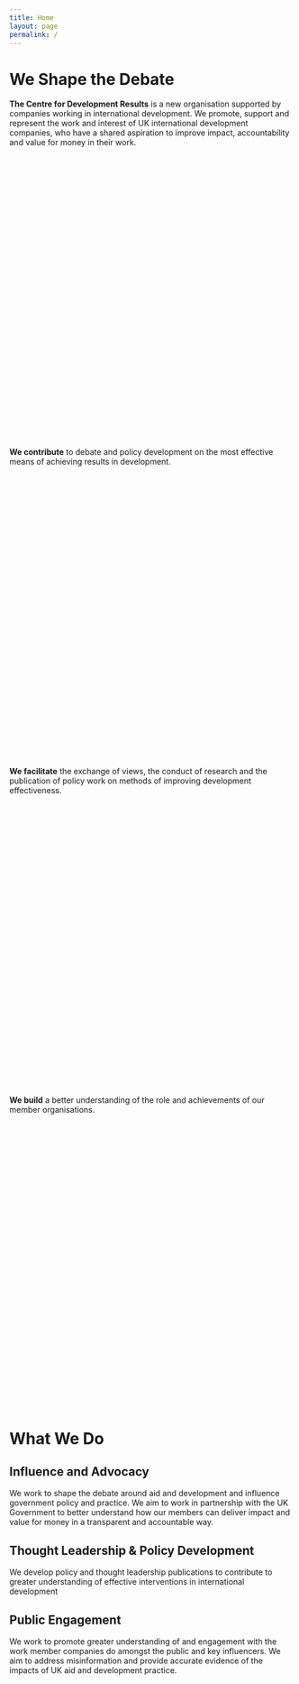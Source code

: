 ```yaml
---
title: Home
layout: page
permalink: /
---
```


<h1>We Shape the Debate</h1>
<p class="lead-in">
  <strong>The Centre for Development Results</strong> is a new organisation supported by companies working in international development. We promote, support and represent the work and interest of UK international development companies, who have a shared aspiration to improve impact, accountability and value for money in their work.
</p>
<div class="aim-blocks">
  <div class="aim-block"><svg class="policy aims" viewBox="0 0 100 100" preserveAspectRatio="xMinYMax meet"><use xlink:href="#svg-policy"></use></svg><p>
    <strong>We contribute</strong> to debate and policy development on the most effective means of achieving results in development.
  </p></div>
  <div class="aim-block"><svg class="debate aims" viewBox="0 0 100 100" preserveAspectRatio="xMinYMax meet"><use xlink:href="#svg-debate"></use></svg><p>
    <strong>We facilitate</strong> the exchange of views, the conduct of research and the publication of policy work on methods of improving development effectiveness.
  </p></div>
  <div class="aim-block last"><svg class="members aims" viewBox="0 0 100 100" preserveAspectRatio="xMinYMax meet"><use xlink:href="#svg-members"></use></svg><p>
    <strong>We build</strong> a better understanding of the role and achievements of our member organisations.
  </p></div>
</div>
<div class="content-logo"><svg class="content-logo-svg" viewBox="0 0 294 294" preserveAspectRatio="xMinYMax meet"><use xlink:href="#logo"></use></svg></div>
<h1>What We Do</h1>
<h2>Influence and Advocacy</h2>
<p>
  We work to shape the debate around aid and development and influence government policy and practice. We aim to work in partnership with the UK Government to better understand how our members can deliver impact and value for money in a transparent and accountable way.
</p>
<h2>Thought Leadership & Policy Development </h2>
<p>
  We develop policy and thought leadership publications to contribute to greater understanding of effective interventions in international development
</p>
<h2>Public Engagement</h2>
<p>
  We work to promote greater understanding of and engagement with the work member companies do amongst the public and key influencers. We aim to address misinformation and provide accurate evidence of the impacts of UK aid and development practice.
</p>
